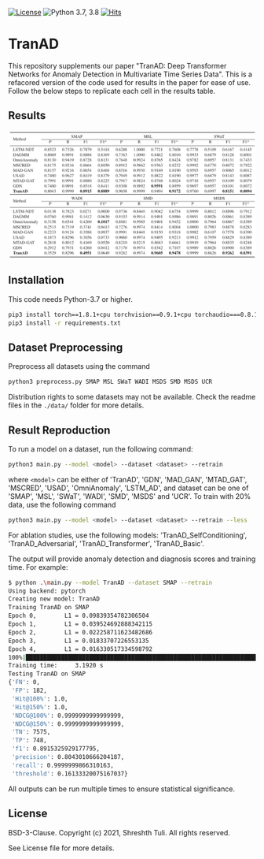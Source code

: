 [![License](https://img.shields.io/badge/License-BSD%203--Clause-red.svg)](https://github.com/imperial-qore/TranAD/blob/master/LICENSE)
![Python 3.7, 3.8](https://img.shields.io/badge/python-3.7%20%7C%203.8-blue.svg)
[![Hits](https://hits.seeyoufarm.com/api/count/incr/badge.svg?url=https%3A%2F%2Fgithub.com%2Fimperial-qore%2FTranAD&count_bg=%23FFC401&title_bg=%23555555&icon=&icon_color=%23E7E7E7&title=hits&edge_flat=false)](https://hits.seeyoufarm.com)

# TranAD
This repository supplements our paper "TranAD: Deep Transformer Networks for Anomaly Detection in Multivariate Time Series Data". This is a refacored version of the code used for results in the paper for ease of use. Follow the below steps to replicate each cell in the results table.

## Results
![Alt text](results/main.PNG?raw=true "results")

## Installation
This code needs Python-3.7 or higher.
```bash
pip3 install torch==1.8.1+cpu torchvision==0.9.1+cpu torchaudio===0.8.1 -f https://download.pytorch.org/whl/torch_stable.html
pip3 install -r requirements.txt
```

## Dataset Preprocessing
Preprocess all datasets using the command
```bash
python3 preprocess.py SMAP MSL SWaT WADI MSDS SMD MSDS UCR
```
Distribution rights to some datasets may not be available. Check the readme files in the `./data/` folder for more details. 

## Result Reproduction
To run a model on a dataset, run the following command:
```bash
python3 main.py --model <model> --dataset <dataset> --retrain
```
where `<model>` can be either of 'TranAD', 'GDN', 'MAD_GAN', 'MTAD_GAT', 'MSCRED', 'USAD', 'OmniAnomaly', 'LSTM_AD', and dataset can be one of 'SMAP', 'MSL', 'SWaT', 'WADI', 'SMD', 'MSDS' and 'UCR'. To train with 20% data, use the following command 
```bash
python3 main.py --model <model> --dataset <dataset> --retrain --less
```

For ablation studies, use the following models: 'TranAD_SelfConditioning', 'TranAD_Adversarial', 'TranAD_Transformer', 'TranAD_Basic'.

The output will provide anomaly detection and diagnosis scores and training time. For example:
```bash
$ python .\main.py --model TranAD --dataset SMAP --retrain 
Using backend: pytorch
Creating new model: TranAD
Training TranAD on SMAP
Epoch 0,        L1 = 0.09839354782306504
Epoch 1,        L1 = 0.039524692888342115
Epoch 2,        L1 = 0.022258711623482686
Epoch 3,        L1 = 0.01833707226553135
Epoch 4,        L1 = 0.016330517334598792
100%|███████████████████████████████████████████████████████████████████| 5/5 [00:03<00:00,  1.57it/s]
Training time:     3.1920 s
Testing TranAD on SMAP
{'FN': 0,
 'FP': 182,
 'Hit@100%': 1.0,
 'Hit@150%': 1.0,
 'NDCG@100%': 0.9999999999999999,
 'NDCG@150%': 0.9999999999999999,
 'TN': 7575,
 'TP': 748,
 'f1': 0.8915325929177795,
 'precision': 0.8043010666204187,
 'recall': 0.9999999866310163,
 'threshold': 0.16133320075167037}
```

All outputs can be run multiple times to ensure statistical significance. 

## License

BSD-3-Clause. 
Copyright (c) 2021, Shreshth Tuli.
All rights reserved.

See License file for more details.

